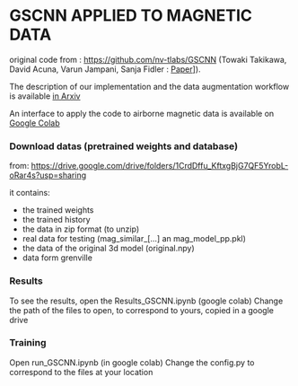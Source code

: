 # GSCNN APPLIED TO MAGNETIC DATA

original code from : https://github.com/nv-tlabs/GSCNN
(Towaki Takikawa, David Acuna, Varun Jampani, Sanja Fidler : [Paper](https://arxiv.org/abs/1907.05740)]).

The description of our implementation and the data augmentation workflow is available [in Arxiv](http://arxiv.org/abs/2110.14440)

An interface to apply the code to airborne magnetic data is available on [Google Colab](https://colab.research.google.com/drive/1YHyJ1xAbIyEgzEL--srEbJXj-qLMpsgc?usp=sharing)

### Download datas (pretrained weights and database)

 from: https://drive.google.com/drive/folders/1CrdDffu_KftxgBjG7QF5YrobL-oRar4s?usp=sharing
 
 it contains: 
 - the trained weights
 - the trained history
 - the data in zip format (to unzip)
 - real data for testing (mag_similar_[...] an mag_model_pp.pkl)
 - the data of the original 3d model (original.npy)
 - data form grenville
 
 ### Results 
 
 To see the results, open the Results_GSCNN.ipynb (google colab)
 Change the path of the files to open, to correspond to yours, copied in a google drive
 
 ### Training
 
 Open run_GSCNN.ipynb (in google colab)
 Change the config.py to correspond to the files at your location
 

